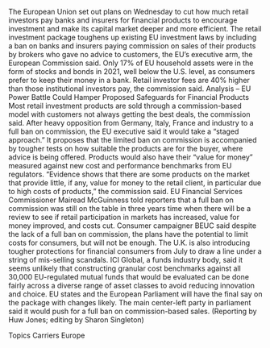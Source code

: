 The European Union set out plans on Wednesday to cut how much retail investors pay banks and insurers for financial products to encourage investment and make its capital market deeper and more efficient.
The retail investment package toughens up existing EU investment laws by including a ban on banks and insurers paying commission on sales of their products by brokers who gave no advice to customers, the EU’s executive arm, the European Commission said.
Only 17% of EU household assets were in the form of stocks and bonds in 2021, well below the U.S. level, as consumers prefer to keep their money in a bank. Retail investor fees are 40% higher than those institutional investors pay, the commission said.
Analysis – EU Power Battle Could Hamper Proposed Safeguards for Financial Products
Most retail investment products are sold through a commission-based model with customers not always getting the best deals, the commission said.
After heavy opposition from Germany, Italy, France and industry to a full ban on commission, the EU executive said it would take a “staged approach.”
It proposes that the limited ban on commission is accompanied by tougher tests on how suitable the products are for the buyer, where advice is being offered. Products would also have their “value for money” measured against new cost and performance benchmarks from EU regulators.
“Evidence shows that there are some products on the market that provide little, if any, value for money to the retail client, in particular due to high costs of products,” the commission said.
EU Financial Services Commissioner Mairead McGuinness told reporters that a full ban on commission was still on the table in three years time when there will be a review to see if retail participation in markets has increased, value for money improved, and costs cut.
Consumer campaigner BEUC said despite the lack of a full ban on commission, the plans have the potential to limit costs for consumers, but will not be enough.
The U.K. is also introducing tougher protections for financial consumers from July to draw a line under a string of mis-selling scandals.
ICI Global, a funds industry body, said it seems unlikely that constructing granular cost benchmarks against all 30,000 EU-regulated mutual funds that would be evaluated can be done fairly across a diverse range of asset classes to avoid reducing innovation and choice.
EU states and the European Parliament will have the final say on the package with changes likely. The main center-left party in parliament said it would push for a full ban on commission-based sales.
(Reporting by Huw Jones; editing by Sharon Singleton)

Topics
Carriers
Europe
